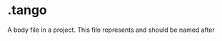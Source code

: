 # .tango
A body file in a project. This file represents and should be named after 
<!--stackedit_data:
eyJoaXN0b3J5IjpbMTA4MzcxMDAwMV19
-->